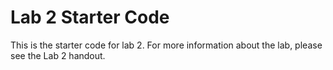 # Lab 2 Starter Code

This is the starter code for lab 2. For more information about the lab, please see the Lab 2 handout. 
